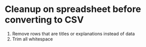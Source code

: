 # Cleanup on spreadsheet before converting to CSV

1. Remove rows that are titles or explanations instead of data
2. Trim all whitespace